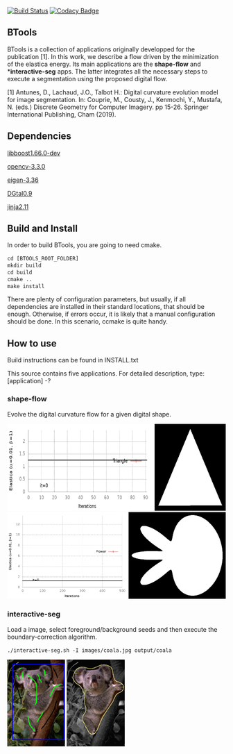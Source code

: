 [![Build Status](https://travis-ci.com/danoan/BTools.svg?branch=master)](https://travis-ci.com/danoan/BTools)
[![Codacy Badge](https://api.codacy.com/project/badge/Grade/50a49f3955c245e9977c282d2036e4a2)](https://app.codacy.com/manual/danoan/BTools?utm_source=github.com&utm_medium=referral&utm_content=danoan/BTools&utm_campaign=Badge_Grade_Dashboard)



## BTools
 BTools is a collection of applications originally developped for the 
 publication [1]. In this work, we describe a flow driven by 
 the minimization of the elastica 
 energy. Its main applications are the **shape-flow** 
 and ***interactive-seg** apps. The 
 latter integrates all the necessary steps to execute
 a segmentation using the proposed digital flow.
 

 
 [1] Antunes, D., Lachaud, J.O., Talbot H.: Digital 
 curvature evolution model for image segmentation. In:
 Couprie, M., Cousty, J., Kenmochi, Y., Mustafa, N. (eds.) 
 Discrete Geometry for Computer Imagery. pp 15-26. Springer
 International Publishing, Cham (2019).
 
## Dependencies 

[libboost1.66.0-dev](https://www.boost.org/users/history/version_1_66_0.html)

[opencv-3.3.0](https://opencv.org/releases.html)

[eigen-3.36](http://eigen.tuxfamily.org/index.php?title=Main_Page)

[DGtal0.9](https://dgtal.org/download/)

[jinja2.11](https://github.com/pallets/jinja)

## Build and Install

In order to build BTools, you are going to need cmake.

```
cd [BTOOLS_ROOT_FOLDER]
mkdir build
cd build
cmake ..
make install
```

There are plenty of configuration parameters, but usually, if 
all dependencies are installed in their standard
locations, that should be enough. Otherwise, if errors occur, 
it is likely that a manual configuration should be
done. In this scenario, ccmake is quite handy.

## How to use

Build instructions can be found in INSTALL.txt

This source contains five applications. For detailed description,
type: [application] -?

### shape-flow

Evolve the digital curvature flow for a given digital shape.

<img alt="Triangle flow" src="https://github.com/danoan/BTools/blob/master/doc/images/triangle.gif" height="200" />
<img alt="Flower flow" src="https://github.com/danoan/BTools/blob/master/doc/images/flower.gif" height="200" />


### interactive-seg

Load a image, select foreground/background seeds and then execute the boundary-correction algorithm.

```
./interactive-seg.sh -I images/coala.jpg output/coala
```
<img alt="Coala seeds" src="https://github.com/danoan/BTools/blob/master/doc/images/coala-seeds.png" height="200" />
<img alt="Coala segmentation" src="https://github.com/danoan/BTools/blob/master/doc/images/coala-seg.png" height="200" />



